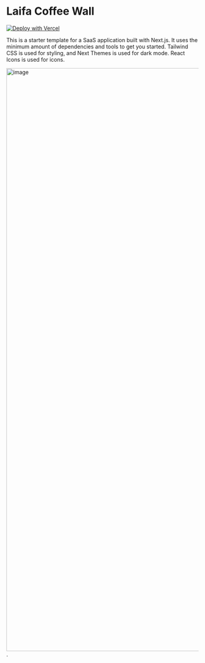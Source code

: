 # Laifa Coffee Wall

[![Deploy with Vercel](https://vercel.com/button)](https://vercel.com/templates/Next.js/next-js-saas-website-starter)

This is a starter template for a SaaS application built with Next.js. It uses the minimum amount of dependencies and tools to get you started.
Tailwind CSS is used for styling, and Next Themes is used for dark mode. React Icons is used for icons.

<img width="1525" alt="image" src="https://github.com/user-attachments/assets/68db6585-3807-49c0-89fc-7a298c2abb02">
.
